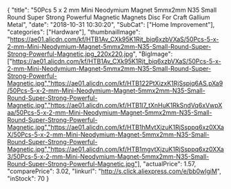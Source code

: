 {
	"title": "50Pcs 5 x 2 mm Mini Neodymium Magnet 5mmx2mm N35 Small Round Super Strong Powerful Magnetic Magnets Disc For Craft Gallium Metal",
	"date": "2018-10-31 10:30:20",
	"SubCat": ["Home Improvement"],
	"categories": ["Hardware"],
	"thumbnailImage": "https://ae01.alicdn.com/kf/HTB1Av_CXk95K1Rjt_biq6xzbVXaS/50Pcs-5-x-2-mm-Mini-Neodymium-Magnet-5mmx2mm-N35-Small-Round-Super-Strong-Powerful-Magnetic.jpg_220x220.jpg",
	"BigImage": ["https://ae01.alicdn.com/kf/HTB1Av_CXk95K1Rjt_biq6xzbVXaS/50Pcs-5-x-2-mm-Mini-Neodymium-Magnet-5mmx2mm-N35-Small-Round-Super-Strong-Powerful-Magnetic.jpg","https://ae01.alicdn.com/kf/HTB122PtXizxK1RjSspjq6AS.pXa9/50Pcs-5-x-2-mm-Mini-Neodymium-Magnet-5mmx2mm-N35-Small-Round-Super-Strong-Powerful-Magnetic.jpg","https://ae01.alicdn.com/kf/HTB1l7_tXnHuK1RkSndVq6xVwpXaa/50Pcs-5-x-2-mm-Mini-Neodymium-Magnet-5mmx2mm-N35-Small-Round-Super-Strong-Powerful-Magnetic.jpg","https://ae01.alicdn.com/kf/HTB1hMvtXjzuK1RjSsppq6xz0XXaX/50Pcs-5-x-2-mm-Mini-Neodymium-Magnet-5mmx2mm-N35-Small-Round-Super-Strong-Powerful-Magnetic.jpg","https://ae01.alicdn.com/kf/HTB1mgvtXjzuK1RjSsppq6xz0XXa3/50Pcs-5-x-2-mm-Mini-Neodymium-Magnet-5mmx2mm-N35-Small-Round-Super-Strong-Powerful-Magnetic.jpg"],
	"actualPrice": 1.57,
	"comparePrice": 3.02,
	"linkurl": "http://s.click.aliexpress.com/e/bb0wlgiM",
	"inStock": 70
}
